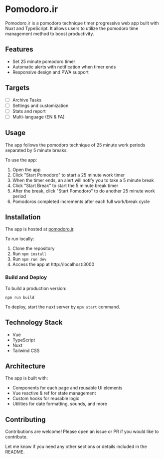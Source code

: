 # Pomodoro.ir

Pomodoro.ir is a pomodoro technique timer progressive web app built with Nuxt and TypeScript. It allows users to utilize the pomodoro time management method to boost productivity.

## Features

- Set 25 minute pomodoro timer
- Automatic alerts with notification when timer ends 
- Responsive design and PWA support

## Targets
-  [ ] Archive Tasks
-  [ ] Settings and customization
-  [ ] Stats and report
-  [ ] Multi-language (EN & FA)

## Usage

The app follows the pomodoro technique of 25 minute work periods separated by 5 minute breaks. 

To use the app:

1. Open the app
2. Click "Start Pomodoro" to start a 25 minute work timer
3. When the timer ends, an alert will notify you to take a 5 minute break
4. Click "Start Break" to start the 5 minute break timer 
5. After the break, click "Start Pomodoro" to do another 25 minute work period
6. Pomodoros completed increments after each full work/break cycle

## Installation

The app is hosted at [pomodoro.ir](https://pomodoro.ir).

To run locally:

1. Clone the repository 
2. Run `npm install`
3. Run `npm run dev`
4. Access the app at http://localhost:3000

### Build and Deploy

To build a production version:

`npm run build`

To deploy, start the nuxt server by `npm start` command.

## Technology Stack

- Vue 
- TypeScript
- Nuxt
- Tailwind CSS

## Architecture

The app is built with:

- Components for each page and reusable UI elements
- Vue reactive & ref for state management
- Custom hooks for reusable logic
- Utilities for date formatting, sounds, and more

## Contributing

Contributions are welcome! Please open an issue or PR if you would like to contribute.

Let me know if you need any other sections or details included in the README.
